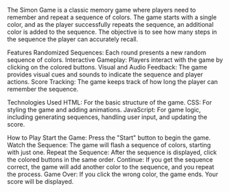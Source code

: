 The Simon Game is a classic memory game where players need to remember and repeat a sequence of colors. The game starts with a single color, and as the player successfully repeats the sequence, an additional color is added to the sequence. The objective is to see how many steps in the sequence the player can accurately recall.

Features
Randomized Sequences: Each round presents a new random sequence of colors.
Interactive Gameplay: Players interact with the game by clicking on the colored buttons.
Visual and Audio Feedback: The game provides visual cues and sounds to indicate the sequence and player actions.
Score Tracking: The game keeps track of how long the player can remember the sequence.

Technologies Used
HTML: For the basic structure of the game.
CSS: For styling the game and adding animations.
JavaScript: For game logic, including generating sequences, handling user input, and updating the score.

How to Play
Start the Game: Press the "Start" button to begin the game.
Watch the Sequence: The game will flash a sequence of colors, starting with just one.
Repeat the Sequence: After the sequence is displayed, click the colored buttons in the same order.
Continue: If you get the sequence correct, the game will add another color to the sequence, and you repeat the process.
Game Over: If you click the wrong color, the game ends. Your score will be displayed.
